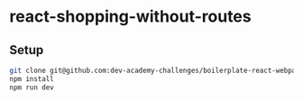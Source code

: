 # react-shopping-without-routes

## Setup

```sh
git clone git@github.com:dev-academy-challenges/boilerplate-react-webpack.git react-shopping-without-routes
npm install
npm run dev
```
